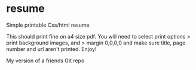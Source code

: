 # resume
Simple printable Css/html resume

This should print fine on a4 size pdf.  You will need to select print options > print background images, and > margin 0,0,0,0 and make sure title, page number and url aren't printed. Enjoy!

My version of a friends Git repo
